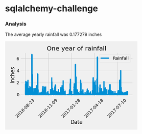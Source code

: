 # sqlalchemy-challenge

### Analysis 
The average yearly rainfall was 0.177279 inches

![Yearly rainfall](./Resources/Prcp_barchart.png)